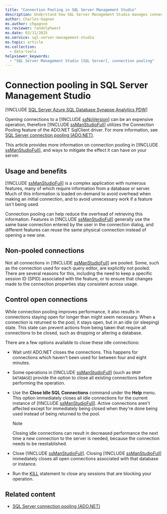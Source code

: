```yaml
---
title: "Connection Pooling in SQL Server Management Studio"
description: Understand how SQL Server Management Studio manages connections.
author: Charles-Gagnon
ms.author: chgagnon
ms.reviewer: randolphwest
ms.date: 03/11/2025
ms.service: sql-server-management-studio
ms.topic: article
ms.collection:
  - data-tools
helpviewer_keywords:
  - "SQL Server Management Studio [SQL Server], connection pooling"
---
```


# Connection pooling in SQL Server Management Studio

[!INCLUDE [SQL Server Azure SQL Database Synapse Analytics PDW](includes/applies-to-version/sql-asdb-asdbmi-asa-pdw.md)]

Opening connections to a [!INCLUDE [ssNoVersion](includes/ssnoversion-md.md)] can be an expensive operation, therefore [!INCLUDE [ssManStudioFull](includes/ssmanstudiofull-md.md)] utilizes the Connection Pooling feature of the ADO.NET SqlClient driver. For more information, see [SQL Server connection pooling (ADO.NET)](/sql/connect/ado-net/sql-server-connection-pooling).

This article provides more information on connection pooling in [!INCLUDE [ssManStudioFull](includes/ssmanstudiofull-md.md)], and ways to mitigate the effect it can have on your server.

## Usage and benefits

[!INCLUDE [ssManStudioFull](includes/ssmanstudiofull-md.md)] is a complex application with numerous features, many of which require information from a database or server. Much of this information is loaded on-demand to avoid overhead when making an initial connection, and to avoid unnecessary work if a feature isn't being used.

Connection pooling can help reduce the overhead of retrieving this information. Features in [!INCLUDE [ssManStudioFull](includes/ssmanstudiofull-md.md)] generally use the same base connection entered by the user in the connection dialog, and different features can reuse the same physical connection instead of opening a new one.

## Non-pooled connections

Not all connections in [!INCLUDE [ssManStudioFull](includes/ssmanstudiofull-md.md)] are pooled. Some, such as the connection used for each query editor, are explicitly not pooled. There are several reasons for this, including the need to keep a specific session ID (SPID) associated with the feature, or to ensure that changes made to the connection properties stay consistent across usage.

## Control open connections

While connection pooling improves performance, it also results in connections staying open for longer than might seem necessary. When a connection is returned to the pool, it stays open, but in an idle (or sleeping) state. This state can prevent actions from being taken that require all connections to be closed, such as dropping or altering a database.

There are a few options available to close these idle connections:

- Wait until ADO.NET closes the connections. This happens for connections which haven't been used for between four and eight minutes.

- Some operations in [!INCLUDE [ssManStudioFull](includes/ssmanstudiofull-md.md)] (such as `DROP DATABASE`) provide the option to close all existing connections before performing the operation.

- Use the **Close Idle SQL Connections** command under the **Help** menu. This option immediately closes all idle connections for the current instance of [!INCLUDE [ssManStudioFull](includes/ssmanstudiofull-md.md)]. Active connections aren't affected except for immediately being closed when they're done being used instead of being returned to the pool.

   > [!NOTE]  
   > Closing idle connections can result in decreased performance the next time a new connection to the server is needed, because the connection needs to be reestablished.

- Close [!INCLUDE [ssManStudioFull](includes/ssmanstudiofull-md.md)]. Closing [!INCLUDE [ssManStudioFull](includes/ssmanstudiofull-md.md)] immediately closes all open connections associated with that database or instance.

- Run the [KILL](/sql/t-sql/language-elements/kill-transact-sql) statement to close any sessions that are blocking your operation.

## Related content

- [SQL Server connection pooling (ADO.NET)](/sql/connect/ado-net/sql-server-connection-pooling)
